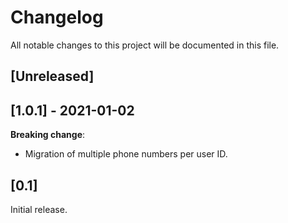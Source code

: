 # Changelog
All notable changes to this project will be documented in this file.

## [Unreleased]

## [1.0.1] - 2021-01-02
**Breaking change**:
- Migration of multiple phone numbers per user ID.

## [0.1]

Initial release.
